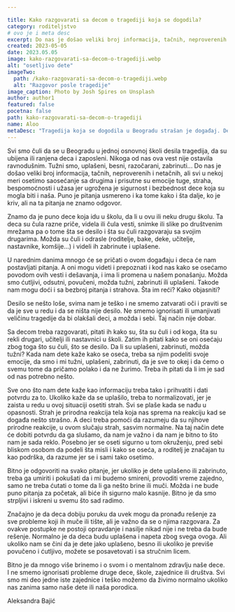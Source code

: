 ```yaml
---

title: Kako razgovarati sa decom o tragediji koja se dogodila?
category: roditeljstvo
# ovo je i meta desc
excerpt: Do nas je došao veliki broj informacija, tačnih, neproverenih i netačnih, ali svi u nekoj meri osetimo saosećanje sa drugima i prisutne su emocije tuge, straha, bespomoćnosti...
created: 2023-05-05
date: 2023.05.05
image: kako-razgovarati-sa-decom-o-tragediji.webp
alt: "osetljivo dete"
imageTwo:
  path: /kako-razgovarati-sa-decom-o-tragediji.webp
  alt: "Razgovor posle tragedije"
image_caption: Photo by Josh Spires on Unsplash
author: author1
featured: false
pocetna: false
path: kako-razgovarati-sa-decom-o-tragediji
name: Aloo
metaDesc: "Tragedija koja se dogodila u Beogradu strašan je događaj. Deca posebno doživljavaju ovakve situacije. Na koji način razgovarati sa decom nakon ovako tragičnih dešavanja?"
---
```


Svi smo čuli da se u Beogradu u jednoj osnovnoj školi desila tragedija, da su ubijena ili ranjena deca i zaposleni. Nikoga od nas ova vest nije ostavila ravnodušnim. Tužni smo, uplašeni, besni, razočarani, zabrinuti... Do nas je došao veliki broj informacija, tačnih, neproverenih i netačnih, ali svi u nekoj meri osetimo saosećanje sa drugima i prisutne su emocije tuge, straha, bespomoćnosti i užasa jer ugrožena je sigurnost i bezbednost dece koja su mogla biti i naša. Puno je pitanja usmereno i ka tome kako i šta dalje, ko je kriv, ali na ta pitanja ne znamo odgovor.  

Znamo da je puno dece koja idu u školu, da li u ovu ili neku drugu školu. Ta deca su čula razne priče, videla ili čula vesti, snimke ili slike po društvenim mrežama pa o tome šta se desilo i  šta su čuli  razgovaraju sa svojim drugarima. Možda su čuli i odrasle (roditelje, bake, deke, učitelje, nastavnike, komšije...) i videli ih zabrinute i uplašene. 

U narednim danima mnogo će se pričati o ovom događaju i deca će nam postavljati pitanja. A oni mogu videti i prepoznati i kod nas kako se osećamo povodom ovih vesti i dešavanja, i ima li promena u našem ponašanju. Možda smo ćutljivi, odsutni, povučeni, možda tužni, zabrinuti ili uplašeni. Takode nam mogu doći i sa bezbroj pitanja i strahova. Šta im reći? Kako objasniti? 

Desilo se nešto loše, svima nam je teško i ne smemo zatvarati oči i praviti se da je sve u redu i da se ništa nije desilo. Ne smemo ignorisati ili umanjivati veličinu tragedije da bi olakšali deci, a možda i sebi. Taj način nije dobar. 

Sa decom treba razgovarati, pitati ih kako su, šta su čuli i od koga, šta su rekli drugari, učitelji ili nastavnici u školi. Zatim ih pitati kako se oni osećaju zbog toga što su čuli, što se desilo. Da li su uplašeni, zabrinuti, možda tužni? Kada nam dete kaže kako se oseća, treba sa njim podeliti svoje emocije, da smo i mi tužni, uplašeni, zabrinuti, da je sve to okej i da ćemo o svemu tome da pričamo polako i da ne žurimo. Treba ih pitati da li im je sad od nas potrebno nešto.

Sve ono što nam dete kaže kao informaciju treba tako i prihvatiti i dati potvrdu za to. Ukoliko kaže da se uplašilo, treba to normalizovati, jer je zaista u redu u ovoj situaciji osetiti strah. Svi se plaše kada se nađu u opasnosti. Strah je prirodna reakcija tela koja nas sprema na reakciju kad se događa nešto strašno. A deci treba pomoći da razumeju da su njihove prirodne reakcije, u ovom slučaju strah, sasvim normalne. Na taj način dete će dobiti potvrdu da ga slušamo, da nam je važno i da nam je bitno to što nam je sada reklo. Posebno jer se oseti sigurno u tom okruženju, pred sebi bliskom osobom da podeli šta misli i kako se oseća, a roditelj je značajan tu kao podrška, da razume jer se i sami tako osetimo.

Bitno je odgovoriti na svako pitanje, jer ukoliko je dete uplašeno ili zabrinuto, treba ga umiriti i pokušati da i mi budemo smireni, provoditi vreme zajedno, samo ne treba ćutati o tome da li ga nešto brine ili muči. Možda i ne bude puno pitanja za početak, ali biće ih sigurno malo kasnije. Bitno je da smo strpljivi i iskreni u svemu što sad radimo.

Značajno je da deca dobiju poruku da uvek mogu da pronađu rešenje za sve probleme koji ih muče ili tište, ali je važno da se o njima razgovara. Za ovakve postupke ne postoji opravdanje i nasilje nikad nije i ne treba da bude rešenje. Normalno je da deca budu uplašena i napeta zbog svega ovoga. Ali ukoliko nam se čini da je dete jako uplašeno, besno ili ukoliko je previše povučeno i ćutljivo, možete se posavetovati i sa stručnim licem.

Bitno je da mnogo više brinemo i o svom i o mentalnom zdravlju naše dece. I ne smemo ignorisati probleme druge dece, škole, zajednice ili društva. Svi smo mi deo jedne iste zajednice i teško možemo da živimo normalno ukoliko nas zanima samo naše dete ili naša porodica.


Aleksandra Bajić



